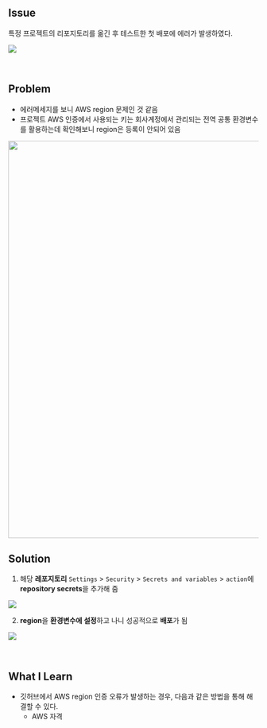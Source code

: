 ## Issue
특정 프로젝트의 리포지토리를 옮긴 후 테스트한 첫 배포에 에러가 발생하였다.

![](https://velog.velcdn.com/images/hoonlocal/post/f12fea39-0c19-48ef-97ca-20cdce494763/image.png)

<br>

## Problem
+ 에러메세지를 보니 AWS region 문제인 것 같음
+ 프로젝트 AWS 인증에서 사용되는 키는 회사계정에서 관리되는 전역 공통 환경변수를 활용하는데 확인해보니 region은 등록이 안되어 있음

<img src="https://velog.velcdn.com/images/hoonlocal/post/8de1684b-deef-4f24-844b-81bc8231006b/image.png" width="800" />

<br>

## Solution
1. 해당 **레포지토리** <code>Settings</code> > <code>Security</code> > <code>Secrets and variables</code> > <code>action</code>에 **repository secrets**을 추가해 줌

![](https://velog.velcdn.com/images/hoonlocal/post/4755fa11-288b-4e07-b3bc-7e760b9418eb/image.png)

2. **region**을 **환경변수에 설정**하고 나니 성공적으로 **배포**가 됨

![](https://velog.velcdn.com/images/hoonlocal/post/0625cbc4-9b8e-4000-aa54-de3141bf8630/image.png)

<br>

## What I Learn
+ 깃허브에서 AWS region 인증 오류가 발생하는 경우, 다음과 같은 방법을 통해 해결할 수 있다.
  - AWS 자격
